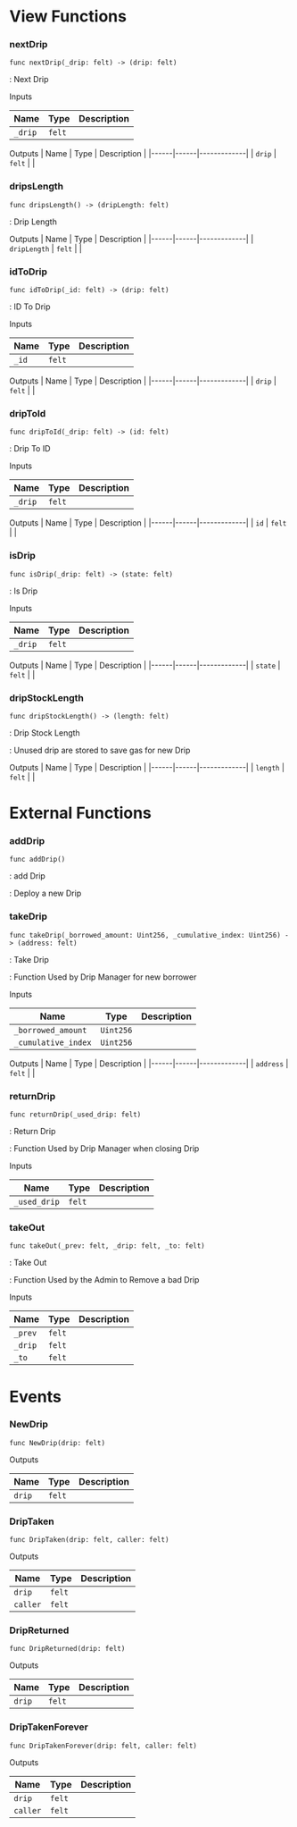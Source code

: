 # View Functions

### nextDrip

`func nextDrip(_drip: felt) -> (drip: felt)`

: Next Drip


Inputs

| Name | Type | Description |
|------|------|-------------|
| `_drip` | `felt` |    |

Outputs
| Name | Type | Description |
|------|------|-------------|
| `drip` | `felt` |    |

### dripsLength

`func dripsLength() -> (dripLength: felt)`

: Drip Length


Outputs
| Name | Type | Description |
|------|------|-------------|
| `dripLength` | `felt` |    |

### idToDrip

`func idToDrip(_id: felt) -> (drip: felt)`

: ID To Drip


Inputs

| Name | Type | Description |
|------|------|-------------|
| `_id` | `felt` |    |

Outputs
| Name | Type | Description |
|------|------|-------------|
| `drip` | `felt` |    |

### dripToId

`func dripToId(_drip: felt) -> (id: felt)`

: Drip To ID


Inputs

| Name | Type | Description |
|------|------|-------------|
| `_drip` | `felt` |    |

Outputs
| Name | Type | Description |
|------|------|-------------|
| `id` | `felt` |    |

### isDrip

`func isDrip(_drip: felt) -> (state: felt)`

: Is Drip


Inputs

| Name | Type | Description |
|------|------|-------------|
| `_drip` | `felt` |    |

Outputs
| Name | Type | Description |
|------|------|-------------|
| `state` | `felt` |    |

### dripStockLength

`func dripStockLength() -> (length: felt)`

: Drip Stock Length

: Unused drip are stored to save gas for new Drip

Outputs
| Name | Type | Description |
|------|------|-------------|
| `length` | `felt` |    |

# External Functions

### addDrip

`func addDrip()`

: add Drip

: Deploy a new Drip

### takeDrip

`func takeDrip(_borrowed_amount: Uint256, _cumulative_index: Uint256) -> (address: felt)`

: Take Drip

: Function Used by Drip Manager for new borrower

Inputs

| Name | Type | Description |
|------|------|-------------|
| `_borrowed_amount` | `Uint256` |    |
| `_cumulative_index` | `Uint256` |    |

Outputs
| Name | Type | Description |
|------|------|-------------|
| `address` | `felt` |    |

### returnDrip

`func returnDrip(_used_drip: felt)`

: Return Drip

: Function Used by Drip Manager when closing Drip

Inputs

| Name | Type | Description |
|------|------|-------------|
| `_used_drip` | `felt` |    |

### takeOut

`func takeOut(_prev: felt, _drip: felt, _to: felt)`

: Take Out

: Function Used by the Admin to Remove a bad Drip

Inputs

| Name | Type | Description |
|------|------|-------------|
| `_prev` | `felt` |    |
| `_drip` | `felt` |    |
| `_to` | `felt` |    |

# Events

### NewDrip

`func NewDrip(drip: felt)`


Outputs

| Name | Type | Description |
|------|------|-------------|
| `drip` | `felt` |  |

### DripTaken

`func DripTaken(drip: felt, caller: felt)`


Outputs

| Name | Type | Description |
|------|------|-------------|
| `drip` | `felt` |  |
| `caller` | `felt` |  |

### DripReturned

`func DripReturned(drip: felt)`


Outputs

| Name | Type | Description |
|------|------|-------------|
| `drip` | `felt` |  |

### DripTakenForever

`func DripTakenForever(drip: felt, caller: felt)`


Outputs

| Name | Type | Description |
|------|------|-------------|
| `drip` | `felt` |  |
| `caller` | `felt` |  |

